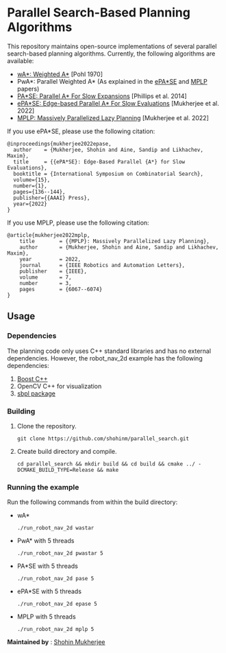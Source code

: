 
# Parallel Search-Based Planning Algorithms

This repository maintains open-source implementations of several parallel search-based planning algorithms. Currently, the following algorithms are available:
* [wA*: Weighted A*](https://www.sciencedirect.com/science/article/pii/000437027090007X) [Pohl 1970]
* PwA*: Parallel Weighted A* (As explained in the [ePA\*SE](https://arxiv.org/pdf/2203.01369.pdf) and [MPLP](https://ieeexplore.ieee.org/abstract/document/9730025) papers)
* [PA\*SE: Parallel A* For Slow Expansions](https://www.aaai.org/ocs/index.php/ICAPS/ICAPS14/paper/view/7952/8029) [Phillips et al. 2014]
* [ePA\*SE: Edge-based Parallel A* For Slow Evaluations](https://ojs.aaai.org/index.php/SOCS/article/view/21761) [Mukherjee et al. 2022]
* [MPLP: Massively Parallelized Lazy Planning](https://ieeexplore.ieee.org/abstract/document/9730025) [Mukherjee et al. 2022]

If you use ePA*SE, please use the following citation:
```
@inproceedings{mukherjee2022epase,
  author    = {Mukherjee, Shohin and Aine, Sandip and Likhachev, Maxim},
  title     = {{ePA*SE}: Edge-Based Parallel {A*} for Slow Evaluations},
  booktitle = {International Symposium on Combinatorial Search},
  volume={15},
  number={1},
  pages={136--144},
  publisher={{AAAI} Press},
  year={2022}
}
```
If you use MPLP, please use the following citation:
```
@article{mukherjee2022mplp,
	title        = {{MPLP}: Massively Parallelized Lazy Planning},
	author       = {Mukherjee, Shohin and Aine, Sandip and Likhachev, Maxim},
	year         = 2022,
	journal      = {IEEE Robotics and Automation Letters},
	publisher    = {IEEE},
	volume       = 7,
	number       = 3,
	pages        = {6067--6074}
}
```

## Usage

### Dependencies
The planning code only uses C++ standard libraries and has no external dependencies. However, the robot_nav_2d example has the following dependencies:
1. [Boost C++](https://www.boost.org/)
2. OpenCV C++ for visualization
3. [sbpl package](https://github.com/sbpl/sbpl)

### Building
1. Clone the repository.
    ```
    git clone https://github.com/shohinm/parallel_search.git
    ```
2. Create build directory and compile.
    ```
    cd parallel_search && mkdir build && cd build && cmake ../ -DCMAKE_BUILD_TYPE=Release && make
    ```
    
### Running the example
Run the following commands from within the build directory:
* wA*
    ```
    ./run_robot_nav_2d wastar
    ```
* PwA* with 5 threads
    ```
    ./run_robot_nav_2d pwastar 5
    ```
* PA*SE with 5 threads
    ```
    ./run_robot_nav_2d pase 5
    ```
* ePA*SE with 5 threads
    ```
    ./run_robot_nav_2d epase 5
    ```
* MPLP with 5 threads
    ```
    ./run_robot_nav_2d mplp 5
    ```  
    
**Maintained by** : [Shohin Mukherjee](https://www.ri.cmu.edu/ri-people/shohin-mukherjee/)
